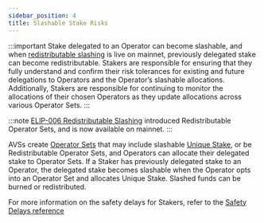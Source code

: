 ```yaml
---
sidebar_position: 4
title: Slashable Stake Risks
---
```


:::important
Stake delegated to an Operator can become slashable, and when [redistributable slashing](redistribution.md) is live on mainnet, previously delegated
stake can become redistributable. Stakers are responsible for ensuring that they fully understand and confirm
their risk tolerances for existing and future delegations to Operators and the Operator’s slashable allocations. Additionally,
Stakers are responsible for continuing to monitor the allocations of their chosen Operators as they update allocations across
various Operator Sets.
:::

:::note
[ELIP-006 Redistributable Slashing](https://github.com/eigenfoundation/ELIPs/blob/main/ELIPs/ELIP-006.md) introduced Redistributable Operator Sets, and is now available on mainnet.
:::

AVSs create [Operator Sets](../operator-sets/operator-sets-concept.md) that may include slashable
[Unique Stake](unique-stake.md), or be Redistributable Operator Sets, and Operators can
allocate their delegated stake to Operator Sets. If a Staker has previously delegated stake to an Operator, the delegated stake
becomes slashable when the Operator opts into an Operator Set and allocates Unique Stake. Slashed funds can be burned or
redistributed.

For more information on the safety delays for Stakers, refer to the [Safety Delays reference](../../reference/safety-delays-reference.md)
